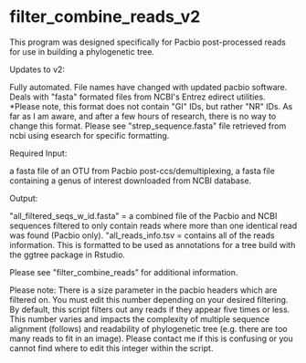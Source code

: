 # filter_combine_reads_v2
This program was designed specifically for Pacbio post-processed reads for use in building a phylogenetic tree. 

Updates to v2:

Fully automated.
File names have changed with updated pacbio software.
Deals with "fasta" formated files from NCBI's Entrez edirect utilities. 
*Please note, this format does not contain "GI" IDs, but rather "NR" IDs. As far as I am aware, and after a few hours of research, there is no way to change this format. Please see "strep_sequence.fasta" file retrieved from ncbi using esearch for specific formatting.

Required Input:

a fasta file of an OTU from Pacbio post-ccs/demultiplexing,
a fasta file containing a genus of interest downloaded from NCBI database.

Output:

"all_filtered_seqs_w_id.fasta" = a combined file of the Pacbio and NCBI sequences filtered to only contain reads where more than one identical read was found (Pacbio only).
"all_reads_info.tsv = contains all of the reads information. This is formatted to be used as annotations for a tree build with the ggtree package in Rstudio.

Please see "filter_combine_reads" for additional information.

Please note: There is a size parameter in the pacbio headers which are filtered on. You must edit this number depending on your desired filtering. By default, this script filters out any reads if they appear five times or less. This number varies and impacts the complexity of multiple sequence alignment (follows) and readability of phylogenetic tree (e.g. there are too many reads to fit in an image). Please contact me if this is confusing or you cannot find where to edit this integer within the script.
